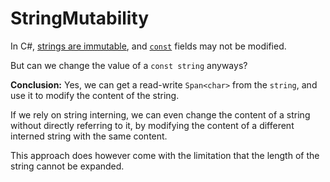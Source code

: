 # StringMutability

In C#, [strings are immutable](https://learn.microsoft.com/en-us/dotnet/csharp/programming-guide/strings/#immutability-of-strings), and [`const`](https://learn.microsoft.com/en-us/dotnet/csharp/language-reference/keywords/const) fields may not be modified.

But can we change the value of a `const string` anyways?

**Conclusion:** Yes, we can get a read-write `Span<char>` from the `string`, and use it to modify the content of the string.

If we rely on string interning, we can even change the content of a string without directly referring to it, by modifying the content of a different interned string with the same content.

This approach does however come with the limitation that the length of the string cannot be expanded.
